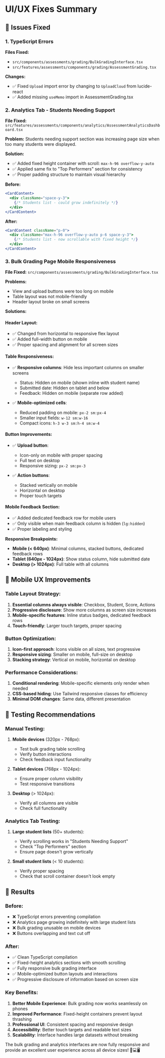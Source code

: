 # UI/UX Fixes Summary

## 🎯 Issues Fixed

### 1. TypeScript Errors
**Files Fixed:**
- `src/components/assessments/grading/BulkGradingInterface.tsx`
- `src/features/assessments/components/grading/AssessmentGrading.tsx`

**Changes:**
- ✅ Fixed `Upload` import error by changing to `UploadCloud` from lucide-react
- ✅ Added missing `useMemo` import in AssessmentGrading.tsx

### 2. Analytics Tab - Students Needing Support
**File Fixed:** `src/features/assessments/components/analytics/AssessmentAnalyticsDashboard.tsx`

**Problem:** Students needing support section was increasing page size when too many students were displayed.

**Solution:**
- ✅ Added fixed height container with scroll: `max-h-96 overflow-y-auto`
- ✅ Applied same fix to "Top Performers" section for consistency
- ✅ Proper padding structure to maintain visual hierarchy

**Before:**
```jsx
<CardContent>
  <div className="space-y-3">
    {/* Students list - could grow indefinitely */}
  </div>
</CardContent>
```

**After:**
```jsx
<CardContent className="p-0">
  <div className="max-h-96 overflow-y-auto p-6 space-y-3">
    {/* Students list - now scrollable with fixed height */}
  </div>
</CardContent>
```

### 3. Bulk Grading Page Mobile Responsiveness
**File Fixed:** `src/components/assessments/grading/BulkGradingInterface.tsx`

**Problems:**
- View and upload buttons were too long on mobile
- Table layout was not mobile-friendly
- Header layout broke on small screens

**Solutions:**

#### Header Layout:
- ✅ Changed from horizontal to responsive flex layout
- ✅ Added full-width button on mobile
- ✅ Proper spacing and alignment for all screen sizes

#### Table Responsiveness:
- ✅ **Responsive columns**: Hide less important columns on smaller screens
  - Status: Hidden on mobile (shown inline with student name)
  - Submitted date: Hidden on tablet and below
  - Feedback: Hidden on mobile (separate row added)

- ✅ **Mobile-optimized cells**:
  - Reduced padding on mobile: `px-2 sm:px-4`
  - Smaller input fields: `w-12 sm:w-16`
  - Compact icons: `h-3 w-3 sm:h-4 sm:w-4`

#### Button Improvements:
- ✅ **Upload button**: 
  - Icon-only on mobile with proper spacing
  - Full text on desktop
  - Responsive sizing: `px-2 sm:px-3`

- ✅ **Action buttons**:
  - Stacked vertically on mobile
  - Horizontal on desktop
  - Proper touch targets

#### Mobile Feedback Section:
- ✅ Added dedicated feedback row for mobile users
- ✅ Only visible when main feedback column is hidden (`lg:hidden`)
- ✅ Proper labeling and styling

**Responsive Breakpoints:**
- **Mobile (< 640px)**: Minimal columns, stacked buttons, dedicated feedback rows
- **Tablet (640px - 1024px)**: Show status column, hide submitted date
- **Desktop (> 1024px)**: Full table with all columns

## 📱 Mobile UX Improvements

### Table Layout Strategy:
1. **Essential columns always visible**: Checkbox, Student, Score, Actions
2. **Progressive disclosure**: Show more columns as screen size increases
3. **Mobile-specific features**: Inline status badges, dedicated feedback rows
4. **Touch-friendly**: Larger touch targets, proper spacing

### Button Optimization:
1. **Icon-first approach**: Icons visible on all sizes, text progressive
2. **Responsive sizing**: Smaller on mobile, full-size on desktop
3. **Stacking strategy**: Vertical on mobile, horizontal on desktop

### Performance Considerations:
1. **Conditional rendering**: Mobile-specific elements only render when needed
2. **CSS-based hiding**: Use Tailwind responsive classes for efficiency
3. **Minimal DOM changes**: Same data, different presentation

## 🧪 Testing Recommendations

### Manual Testing:
1. **Mobile devices** (320px - 768px):
   - Test bulk grading table scrolling
   - Verify button interactions
   - Check feedback input functionality

2. **Tablet devices** (768px - 1024px):
   - Ensure proper column visibility
   - Test responsive transitions

3. **Desktop** (> 1024px):
   - Verify all columns are visible
   - Check full functionality

### Analytics Tab Testing:
1. **Large student lists** (50+ students):
   - Verify scrolling works in "Students Needing Support"
   - Check "Top Performers" section
   - Ensure page doesn't grow vertically

2. **Small student lists** (< 10 students):
   - Verify proper spacing
   - Check that scroll container doesn't look empty

## 🎉 Results

### Before:
- ❌ TypeScript errors preventing compilation
- ❌ Analytics page growing indefinitely with large student lists
- ❌ Bulk grading unusable on mobile devices
- ❌ Buttons overlapping and text cut off

### After:
- ✅ Clean TypeScript compilation
- ✅ Fixed-height analytics sections with smooth scrolling
- ✅ Fully responsive bulk grading interface
- ✅ Mobile-optimized button layouts and interactions
- ✅ Progressive disclosure of information based on screen size

### Key Benefits:
1. **Better Mobile Experience**: Bulk grading now works seamlessly on phones
2. **Improved Performance**: Fixed-height containers prevent layout thrashing
3. **Professional UI**: Consistent spacing and responsive design
4. **Accessibility**: Better touch targets and readable text sizes
5. **Scalability**: Interface handles large datasets without breaking

The bulk grading and analytics interfaces are now fully responsive and provide an excellent user experience across all device sizes! 📱💻🖥️
